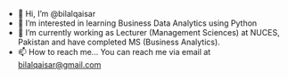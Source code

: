 - 👋 Hi, I’m @bilalqaisar
- 👀 I’m interested in learning Business Data Analytics using Python
- 🌱 I’m currently working as Lecturer (Management Sciences) at NUCES, Pakistan and have completed MS (Business Analytics).
- 📫 How to reach me... You can reach me via email at bilalqaisar@gmail.com

<!---
bilalqaisar/bilalqaisar is a ✨ special ✨ repository because its `README.md` (this file) appears on your GitHub profile.
You can click the Preview link to take a look at your changes.
--->
